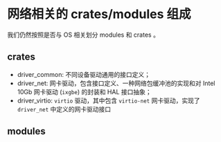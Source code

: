# 网络相关的 crates/modules 组成

我们仍然按照是否与 OS 相关划分 modules 和 crates 。

## crates

- driver_common: 不同设备驱动通用的接口定义；
- driver_net: 网卡驱动，包含接口定义、一种网络包缓冲池的实现和对 Intel 10Gb 网卡驱动 (`ixgbe`) 的封装和 HAL 接口抽象；
- driver_virtio: `virtio` 驱动，其中包含 `virtio-net` 网卡驱动，实现了 `driver_net` 中定义的网卡驱动接口

## modules
